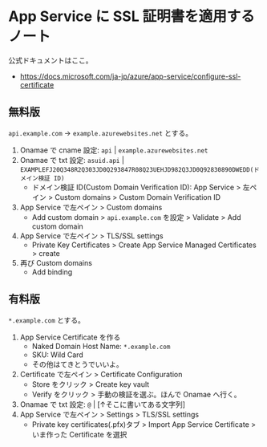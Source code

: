 App Service に SSL 証明書を適用するノート
===

公式ドキュメントはここ。

- https://docs.microsoft.com/ja-jp/azure/app-service/configure-ssl-certificate

## 無料版

`api.example.com` -> `example.azurewebsites.net` とする。

1. Onamae で cname 設定: `api` | `example.azurewebsites.net`
1. Onamae で txt 設定: `asuid.api` | `EXAMPLEFJ20Q348R2Q303JD0Q293847R08Q23UEHJD982Q3JD0Q92830890DWEDD(ドメイン検証 ID)`
    - ドメイン検証 ID(Custom Domain Verification ID): App Service > 左ペイン > Custom domains > Custom Domain Verification ID
1. App Service で左ペイン > Custom domains
    - Add custom domain > `api.example.com` を設定 > Validate > Add custom domain
1. App Service で左ペイン > TLS/SSL settings
    - Private Key Certificates > Create App Service Managed Certificates > create
1. 再び Custom domains
    - Add binding

## 有料版

`*.example.com` とする。

1. App Service Certificate を作る
    - Naked Domain Host Name: `*.example.com`
    - SKU: Wild Card
    - その他はてきとうでいいよ。
1. Certificate で左ペイン > Certificate Configuration
    - Store をクリック > Create key vault
    - Verify をクリック > 手動の検証を選ぶ。ほんで Onamae へ行く。
1. Onamae で txt 設定: `@` | [↑そこに書いてある文字列]
1. App Service で左ペイン > Settings > TLS/SSL settings
    - Private key certificates(.pfx)タブ > Import App Service Certificate > いま作った Certificate を選択
